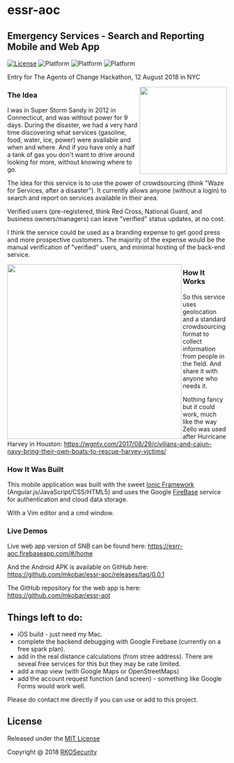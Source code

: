 # essr-aoc

## Emergency Services - Search and Reporting Mobile and Web App

[![License](https://img.shields.io/badge/license-MIT-orange.svg?style=flat-square)](https://github.com/mkobar/essr-aoc/blob/master/LICENSE)
![Platform](https://img.shields.io/badge/platform-Android-brightgreen.svg)
![Platform](https://img.shields.io/badge/platform-iOS-blue.svg)
![Platform](https://img.shields.io/badge/platform-Web-orange.svg)

Entry for The Agents of Change Hackathon, 12 August 2018 in NYC

<img align="right" height="200" src="https://raw.githubusercontent.com/mkobar/essr-aoc/master/resources/logo.png">

### The Idea

I was in Super Storm Sandy in 2012 in Connecticut, and was without power for 9 days.
During the disaster, we had a very hard time discovering what services (gasoline, food, water, ice, power) were available and when and where.  And if you have only a half a tank of gas you don't want to drive around looking for more, without knowing where to go.

The idea for this service is to use the power of crowdsourcing (think "Waze for Services, after a disaster").  It currently allows anyone (without a login) to search and report on services available in their area.

Verified users (pre-registered, think Red Cross, National Guard, and business owners/managers) can leave "verified" status updates, at no cost.

I think the service could be used as a branding expense to get good press and more prospective customers.  The majority of the expense would be the manual verification of "verified" users, and minimal hosting of the back-end service.

<img align="left" height="400" src="https://raw.githubusercontent.com/mkobar/essr-aoc/master/resources/Sandy_Oct_28_2012_1600Z.jpg">

### How It Works

So this service uses geolocation and a standard crowdsourcing format to collect information from people in the field.
And share it with anyone who needs it.

Nothing fancy but it could work, much like the way Zello was used after Hurricane Harvey in Houston:  https://wgntv.com/2017/08/29/civilians-and-cajun-navy-bring-their-own-boats-to-rescue-harvey-victims/

### How It Was Built

This mobile application was built with the sweet [Ionic Framework](http://ionicframework.com/) (Angular.js/JavaScript/CSS/HTML5) and uses the Google [FireBase](https://www.firebase.com/) service for authentication and cloud data storage.

With a Vim editor and a cmd window.

### Live Demos

Live web app version of SNB can be found here:  https://esrr-aoc.firebaseapp.com/#/home

And the Android APK is available on GitHub here:
  https://github.com/mkobar/essr-aoc/releases/tag/0.0.1

The GitHub repository for the web app is here: https://github.com/mkobar/essr-aot

## Things left to do:

- iOS build - just need my Mac.
- complete the backend debugging with Google Firebase (currently on a free spark plan).
- add in the real distance calculations (from stree address).  There are seveal free services for this but they may be rate limited.
- add a map view (with Google Maps or OpenStreetMaps)
- add the account request function (and screen) - something like Google Forms would work well.

Please do contact me directly if you can use or add to this project.

## License

Released under the [MIT License](http://opensource.org/licenses/MIT)

Copyright @ 2018 [RKOSecurity](http://www.rkosecurity.com)


